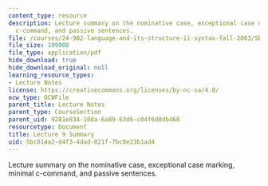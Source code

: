 ```yaml
---
content_type: resource
description: Lecture summary on the nominative case, exceptional case marking, minimal
  c-command, and passive sentences.
file: /courses/24-902-language-and-its-structure-ii-syntax-fall-2003/5bc814a2d4f34dad021f7bc0e23b1ad4_ln9Oct_15_sum.pdf
file_size: 199908
file_type: application/pdf
hide_download: true
hide_download_original: null
learning_resource_types:
- Lecture Notes
license: https://creativecommons.org/licenses/by-nc-sa/4.0/
ocw_type: OCWFile
parent_title: Lecture Notes
parent_type: CourseSection
parent_uid: 9281e834-108a-6a89-63d6-c04f6d8db468
resourcetype: Document
title: Lecture 9 Summary
uid: 5bc814a2-d4f3-4dad-021f-7bc0e23b1ad4
---
```

Lecture summary on the nominative case, exceptional case marking, minimal c-command, and passive sentences.